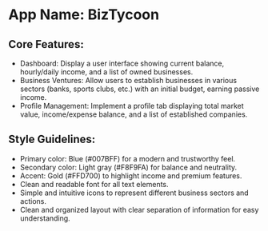 # **App Name**: BizTycoon

## Core Features:

- Dashboard: Display a user interface showing current balance, hourly/daily income, and a list of owned businesses.
- Business Ventures: Allow users to establish businesses in various sectors (banks, sports clubs, etc.) with an initial budget, earning passive income.
- Profile Management: Implement a profile tab displaying total market value, income/expense balance, and a list of established companies.

## Style Guidelines:

- Primary color: Blue (#007BFF) for a modern and trustworthy feel.
- Secondary color: Light gray (#F8F9FA) for balance and neutrality.
- Accent: Gold (#FFD700) to highlight income and premium features.
- Clean and readable font for all text elements.
- Simple and intuitive icons to represent different business sectors and actions.
- Clean and organized layout with clear separation of information for easy understanding.